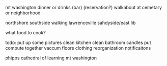 mt washington dinner or drinks (bar) (reservation?)
walkabout at cemetary or neighborhood

northshore
southside walking
lawrenceville
sahdyside/east lib

what food to cook?

todo:
put up some pictures
clean kitchen
clean bathroom
candles
put compute together
vaccum
floors
clothing reorganization
notificaitons

phipps 
cathedral of learning 
mt washington 

